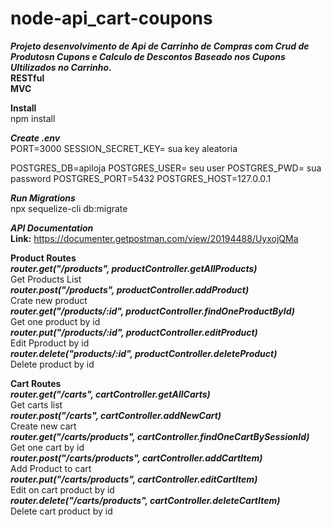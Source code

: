 # node-api_cart-coupons
***Projeto desenvolvimento de Api de Carrinho de Compras com Crud de Produtosn Cupons e Calculo de Descontos Baseado nos Cupons Ultilizados no Carrinho.***
<br />
**RESTful** <br />
**MVC** <br />

**Install** <br />
npm install<br />

***Create .env***<br />
PORT=3000
SESSION_SECRET_KEY= sua key aleatoria

POSTGRES_DB=apiloja
POSTGRES_USER= seu user
POSTGRES_PWD= sua password
POSTGRES_PORT=5432
POSTGRES_HOST=127.0.0.1

***Run Migrations***<br />
npx sequelize-cli db:migrate

***API Documentation***<br />
**Link:** https://documenter.getpostman.com/view/20194488/UyxojQMa<br />


**Product Routes** <br />
***router.get("/products", productController.getAllProducts)*** <br />
Get Products List <br />
***router.post("/products", productController.addProduct)*** <br />
Crate new product <br />
***router.get("/products/:id", productController.findOneProductById)*** <br />
Get one product by id <br />
***router.put("/products/:id", productController.editProduct)*** <br />
Edit Pproduct by id <br />
***router.delete("products/:id", productController.deleteProduct)*** <br />
Delete product by id <br />

**Cart Routes** <br />
***router.get("/carts", cartController.getAllCarts)*** <br />
Get carts list <br />
***router.post("/carts", cartController.addNewCart)*** <br />
Create new cart <br />
***router.get("/carts/products", cartController.findOneCartBySessionId)*** <br />
Get one cart by id <br />
***router.post("/carts/products", cartController.addCartItem)*** <br />
Add Product to cart <br />
***router.put("/carts/products", cartController.editCartItem)*** <br />
Edit on cart product by id <br />
***router.delete("/carts/products", cartController.deleteCartItem)*** <br />
Delete cart product by id <br />
